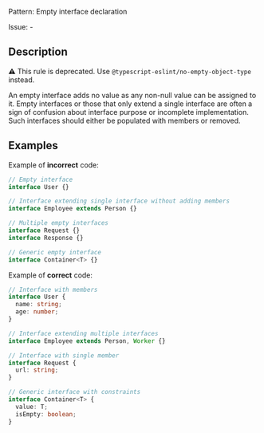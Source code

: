 Pattern: Empty interface declaration

Issue: -

## Description

⚠️ This rule is deprecated. Use `@typescript-eslint/no-empty-object-type` instead.

An empty interface adds no value as any non-null value can be assigned to it. Empty interfaces or those that only extend a single interface are often a sign of confusion about interface purpose or incomplete implementation. Such interfaces should either be populated with members or removed.

## Examples

Example of **incorrect** code:
```ts
// Empty interface
interface User {}

// Interface extending single interface without adding members
interface Employee extends Person {}

// Multiple empty interfaces
interface Request {}
interface Response {}

// Generic empty interface
interface Container<T> {}
```

Example of **correct** code:
```ts
// Interface with members
interface User {
  name: string;
  age: number;
}

// Interface extending multiple interfaces
interface Employee extends Person, Worker {}

// Interface with single member
interface Request {
  url: string;
}

// Generic interface with constraints
interface Container<T> {
  value: T;
  isEmpty: boolean;
}
```